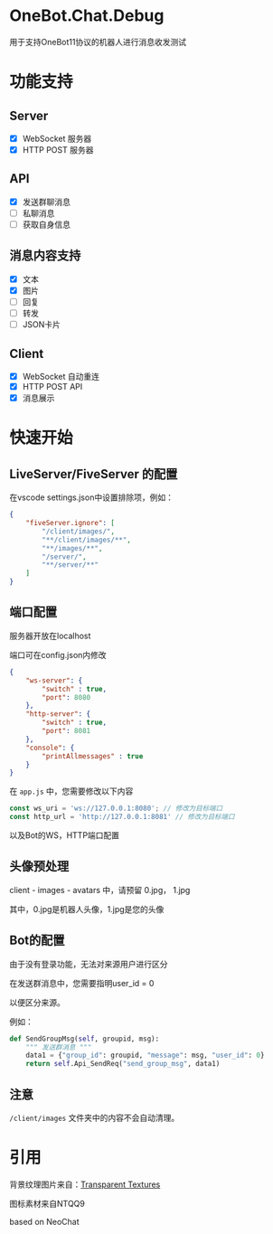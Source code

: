 # OneBot.Chat.Debug
用于支持OneBot11协议的机器人进行消息收发测试

# 功能支持

## Server

- [x] WebSocket 服务器
- [x] HTTP POST 服务器

## API

- [x] 发送群聊消息
- [ ] 私聊消息
- [ ] 获取自身信息

## 消息内容支持

- [x] 文本
- [x] 图片
- [ ] 回复
- [ ] 转发
- [ ] JSON卡片

## Client

- [x] WebSocket 自动重连
- [x] HTTP POST API
- [x] 消息展示

# 快速开始

## LiveServer/FiveServer 的配置

在vscode settings.json中设置排除项，例如：

``````json
{
    "fiveServer.ignore": [
        "/client/images/",
        "**/client/images/**",
        "**/images/**",
        "/server/",
        "**/server/**"
    ]
}
``````

## 端口配置

服务器开放在localhost

端口可在config.json内修改

``````json
{
    "ws-server": {
        "switch" : true,
        "port": 8080
    },
    "http-server": {
        "switch" : true,
        "port": 8081
    },
    "console": {
        "printAllmessages" : true
    }
}
``````

在 `app.js` 中，您需要修改以下内容

```javascript
const ws_uri = 'ws://127.0.0.1:8080'; // 修改为目标端口
const http_url = 'http://127.0.0.1:8081' // 修改为目标端口
```

以及Bot的WS，HTTP端口配置

## 头像预处理

client - images - avatars 中，请预留 0.jpg， 1.jpg

其中，0.jpg是机器人头像，1.jpg是您的头像

## Bot的配置

由于没有登录功能，无法对来源用户进行区分

在发送群消息中，您需要指明user_id = 0

以便区分来源。

例如：

```python
def SendGroupMsg(self, groupid, msg):
    """ 发送群消息 """
    data1 = {"group_id": groupid, "message": msg, "user_id": 0}
    return self.Api_SendReq("send_group_msg", data1)
```

## 注意

`/client/images` 文件夹中的内容不会自动清理。

# 引用

背景纹理图片来自：[Transparent Textures](https://www.transparenttextures.com/)

图标素材来自NTQQ9

based on NeoChat
